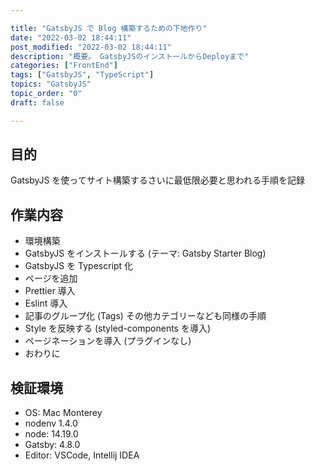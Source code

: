 ```yaml
---

title: "GatsbyJS で Blog 構築するための下地作り"
date: "2022-03-02 18:44:11"
post_modified: "2022-03-02 18:44:11"
description: "概要。 GatsbyJSのインストールからDeployまで"
categories: ["FrontEnd"]
tags: ["GatsbyJS", "TypeScript"]
topics: "GatsbyJS"
topic_order: "0"
draft: false

---
```


## 目的

GatsbyJS を使ってサイト構築するさいに最低限必要と思われる手順を記録

## 作業内容

- 環境構築
- GatsbyJS をインストールする (テーマ: Gatsby Starter Blog)
- GatsbyJS を Typescript 化
- ページを追加
- Prettier 導入
- Eslint 導入
- 記事のグループ化 (Tags) その他カテゴリーなども同様の手順
- Style を反映する (styled-components を導入)
- ページネーションを導入 (プラグインなし)
- おわりに

## 検証環境

- OS: Mac Monterey
- nodenv 1.4.0
- node: 14.19.0
- Gatsby: 4.8.0
- Editor: VSCode, Intellij IDEA
